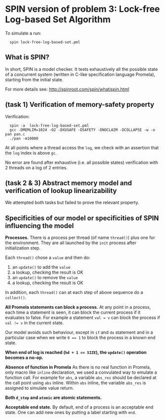 # SPIN version of problem 3: Lock-free Log-based Set Algorithm

To simulate a run:
```
  spin lock-free-log-based-set.pml
```


## What is SPIN?

In short, SPIN is a model checker. It tests exhaustively all the
possible state of a concurrent system (written in C-like specification
language Promela), starting from the initial state.

For more details see:
  http://spinroot.com/spin/whatispin.html

## (task 1) Verification of memory-safety property

Verification:
```
  spin -a  lock-free-log-based-set.pml
  gcc -DMEMLIM=1024 -O2 -DXUSAFE -DSAFETY -DNOCLAIM -DCOLLAPSE -w -o pan pan.c
  ./pan -m10000
```

At all points where a thread access the `log`, we check with an
assertion that the `log` index is above `gc`.

No error are found after exhaustive (i.e. all possible states)
verification with 2 threads on a log of 2 entries.

## (task 2 & 3) Abstract memory model and verification of lookup linearizability

We attempted both tasks but failed to prove the relevant property.


## Specificities of our model or specificities of SPIN influencing the model

**Processes.** There is a process per thread (of name `thread()`) plus
one for the environment. They are all launched by the `init` process
after initialization step.

Each `thread()` chose a `value` and then do:
1. an `update()` to add the `value`
2. a lookup, checking the result is OK
3. an `update()` to remove the `value`
4. a lookup, checking the result is OK

In addition, each `thread()` can at each step of above sequence do a
`collect()`.

**All Promela statements can block a process.** At any point in a
process, each time a statement is seen, it can block the current process
if it evaluates to false. For example a statement `val = v` can block
the process if `val != v` in the current state.

Our model avoids such behaviour, except in `if` and `do` statement and
in a particular case when we write `0 == 1` to block the process in a
known end state.

**When end of log is reached (`hd + 1 == SIZE`), the `update()`
operation becomes a no-op.**

**Absence of function in Promela** As there is no real function in
Promela, only macro like `inline` declaration, we used a convulated way
to emulate a function call. For example for `abs`, a variable `abs_res`
should be declared at the call point using `abs` inline. Within `abs`
inline, the variable `abs_res` is assigned to simulate value return.

**Both `d_step` and `atomic` are atomic statements.**

**Acceptable end state.** By default, end of a process is an acceptable
end state. One can add new ones by putting a label starting with `end`.
